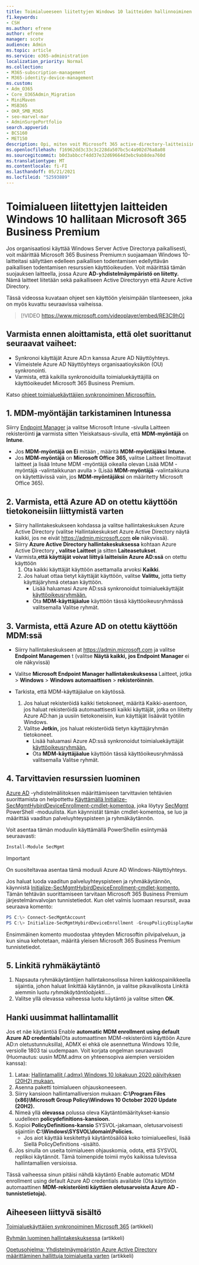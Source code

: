 ```yaml
---
title: Toimialueeseen liitettyjen Windows 10 laitteiden hallinnoiminen Microsoft 365 yrityksille
f1.keywords:
- CSH
ms.author: efrene
author: efrene
manager: scotv
audience: Admin
ms.topic: article
ms.service: o365-administration
localization_priority: Normal
ms.collection:
- M365-subscription-management
- M365-identity-device-management
ms.custom:
- Adm_O365
- Core_O365Admin_Migration
- MiniMaven
- MSB365
- OKR_SMB_M365
- seo-marvel-mar
- AdminSurgePortfolio
search.appverid:
- BCS160
- MET150
description: Opi, miten voit Microsoft 365 active-directory-laitteisiin Windows 10-laitteissasi muutamassa vaiheessa.
ms.openlocfilehash: f16962dd3c33c3c228da507bc5c4a902d76a8a08
ms.sourcegitcommit: b0d3abbccf4dd37e32d69664d3ebc9ab8dea760d
ms.translationtype: MT
ms.contentlocale: fi-FI
ms.lasthandoff: 05/21/2021
ms.locfileid: "52593889"
---
```

# <a name="enable-domain-joined-windows-10-devices-to-be-managed-by-microsoft-365-business-premium"></a>Toimialueen liitettyjen laitteiden Windows 10 hallitaan Microsoft 365 Business Premium

Jos organisaatiosi käyttää Windows Server Active Directorya paikallisesti, voit määrittää Microsoft 365 Business Premium:n suojaamaan Windows 10-laitteitasi säilyttäen edelleen paikallisen todentamisen edellyttävän paikallisen todentamisen resurssien käyttöoikeuden.
Voit määrittää tämän suojauksen laitteella, jossa Azure **AD-yhdistelmäympäristö on liitetty.** Nämä laitteet liitetään sekä paikalliseen Active Directoryyn että Azure Active Directory.

Tässä videossa kuvataan ohjeet sen käyttöön yleisimpään tilanteeseen, joka on myös kuvattu seuraavissa vaiheissa.

> [!VIDEO https://www.microsoft.com/videoplayer/embed/RE3C9hO]
  

## <a name="before-you-get-started-make-sure-you-complete-these-steps"></a>Varmista ennen aloittamista, että olet suorittanut seuraavat vaiheet:
- Synkronoi käyttäjät Azure AD:n kanssa Azure AD Näyttöyhteys.
- Viimeistele Azure AD Näyttöyhteys organisaatioyksikön (OU) synkronointi.
- Varmista, että kaikilla synkronoiduilla toimialuekäyttäjillä on käyttöoikeudet Microsoft 365 Business Premium.

Katso [ohjeet toimialuekäyttäjien synkronoiminen Microsoftiin.](manage-domain-users.md)

## <a name="1-verify-mdm-authority-in-intune"></a>1. MDM-myöntäjän tarkistaminen Intunessa

Siirry [Endpoint Manager](https://endpoint.microsoft.com/#blade/Microsoft_Intune_Enrollment/EnrollmentMenu/overview) ja valitse Microsoft Intune -sivulla Laitteen rekisteröinti **ja** varmista sitten  Yleiskatsaus-sivulla, että **MDM-myöntäjä** on **Intune**.

- Jos **MDM-myöntäjä** **on Ei** mitään , määritä **MDM-myöntäjäksi** **Intune.**
- Jos **MDM-myöntäjä** on **Microsoft Office 365,** valitse Laitteet Ilmoittavat laitteet ja lisää Intune MDM -myöntäjä oikealla olevan Lisää MDM -myöntäjä -valintaikkunan avulla  >   (Lisää  **MDM-myöntäjä** -valintaikkuna on käytettävissä vain, jos **MDM-myöntäjäksi** on määritetty Microsoft Office 365). 

## <a name="2-verify-azure-ad-is-enabled-for-joining-computers"></a>2. Varmista, että Azure AD on otettu käyttöön tietokoneisiin liittymistä varten

- Siirry hallintakeskukseen kohdassa ja valitse hallintakeskuksen Azure Active Directory (valitse Hallintakeskukset Azure Active Directory näytä kaikki, jos ne eivät <a href="https://go.microsoft.com/fwlink/p/?linkid=2024339" target="_blank">https://admin.microsoft.com</a> **ole**  näkyvissä). 
- Siirry **Azure Active Directory hallintakeskuksessa** kohtaan Azure Active Directory **,** **valitse Laitteet** ja sitten **Laiteasetukset**.
- Varmista,**että käyttäjät voivat liittyä laitteisiin Azure AD:ssä** on otettu käyttöön 
    1. Ota kaikki käyttäjät käyttöön asettamalla arvoksi **Kaikki**.
    2. Jos haluat ottaa tietyt käyttäjät käyttöön, valitse **Valittu,** jotta tietty käyttäjäryhmä otetaan käyttöön.
        - Lisää haluamasi Azure AD:ssä synkronoidut toimialuekäyttäjät [käyttöoikeusryhmään.](../admin/create-groups/create-groups.md)
        - Ota **MDM-käyttäjäalue** käyttöön tässä käyttöoikeusryhmässä valitsemalla Valitse ryhmät.

## <a name="3-verify-azure-ad-is-enabled-for-mdm"></a>3. Varmista, että Azure AD on otettu käyttöön MDM:ssä

- Siirry hallintakeskukseen at <a href="https://go.microsoft.com/fwlink/p/?linkid=2024339" target="_blank">https://admin.microsoft.com</a> ja valitse **Endpoint Managemen** t (valitse **Näytä kaikki,** **jos Endpoint Manager** ei ole näkyvissä)
- Valitse **Microsoft Endpoint Manager hallintakeskuksessa** Laitteet, jotka   >  **Windows**  >  **Windows automaattisen**  >  **rekisteröinnin**.
- Tarkista, että MDM-käyttäjäalue on käytössä.

    1. Jos haluat rekisteröidä kaikki  tietokoneet, määritä Kaikki-asentoon, jos haluat rekisteröidä automaattisesti kaikki käyttäjät, jotka on liitetty Azure AD:han ja uusiin tietokoneisiin, kun käyttäjät lisäävät työtilin Windows.
    2. Valitse **Jotkin,** jos haluat rekisteröidä tietyn käyttäjäryhmän tietokoneet.
        -  Lisää haluamasi Azure AD:ssä synkronoidut toimialuekäyttäjät [käyttöoikeusryhmään.](../admin/create-groups/create-groups.md)
        -  Ota **MDM-käyttäjäalue** käyttöön tässä käyttöoikeusryhmässä valitsemalla Valitse ryhmät.

## <a name="4-create-the-required-resources"></a>4. Tarvittavien resurssien luominen 

[Azure AD](/azure/active-directory/devices/hybrid-azuread-join-managed-domains#configure-hybrid-azure-ad-join) -yhdistelmäliitoksen määrittämiseen tarvittavien tehtävien suorittamista on helpottettu [Käyttämällä Initialize-SecMgmtHybirdDeviceEnrollment-cmdlet-komentoa,](https://github.com/microsoft/secmgmt-open-powershell/blob/master/docs/help/Initialize-SecMgmtHybirdDeviceEnrollment.md) joka löytyy [SecMgmt](https://www.powershellgallery.com/packages/SecMgmt) PowerShell -moduulista. Kun käynnistät tämän cmdlet-komentoa, se luo ja määrittää vaaditun palveluyhteyspisteen ja ryhmäkäytännön.

Voit asentaa tämän moduulin käyttämällä PowerShellin esiintymää seuraavasti:

```powershell
Install-Module SecMgmt
```

> [!IMPORTANT]
> On suositeltavaa asentaa tämä moduuli Azure AD Windows-Näyttöyhteys.

Jos haluat luoda vaaditun palveluyhteyspisteen ja ryhmäkäytännön, käynnistä [Initialize-SecMgmtHybirdDeviceEnrollment-cmdlet-komento.](https://github.com/microsoft/secmgmt-open-powershell/blob/master/docs/help/Initialize-SecMgmtHybirdDeviceEnrollment.md) Tämän tehtävän suorittamiseen tarvitaan Microsoft 365 Business Premium järjestelmänvalvojan tunnistetiedot. Kun olet valmis luomaan resurssit, avaa seuraava komento:

```powershell
PS C:\> Connect-SecMgmtAccount
PS C:\> Initialize-SecMgmtHybirdDeviceEnrollment -GroupPolicyDisplayName 'Device Management'
```

Ensimmäinen komento muodostaa yhteyden Microsoftin pilvipalveluun, ja kun sinua kehotetaan, määritä yleisen Microsoft 365 Business Premium tunnistetiedot.

## <a name="5-link-the-group-policy"></a>5. Linkitä ryhmäkäytäntö

1. Napsauta ryhmäkäytäntöjen hallintakonsolissa hiiren kakkospainikkeella sijaintia, johon haluat linkittää käytännön, ja valitse pikavalikosta Linkitä aiemmin luotu *ryhmäkäytäntöobjekti....*
2. Valitse yllä olevassa vaiheessa luotu käytäntö ja valitse sitten **OK**.

## <a name="get-the-latest-administrative-templates"></a>Hanki uusimmat hallintamallit

Jos et näe käytäntöä Enable **automatic MDM enrollment using default Azure AD credentials**(Ota automaattinen MDM-rekisteröinti käyttöön Azure AD:n oletustunnuksilla), ADMX ei ehkä ole asennettuna Windows 10:lle, versiolle 1803 tai uudempaan. Voit korjata ongelman seuraavasti (Huomautus: uusin MDM.admx on yhteensopiva aiempien versioiden kanssa):

1.  Lataa: [Hallintamallit (.admx) Windows 10 lokakuun 2020 päivityksen (20H2) mukaan.](https://www.microsoft.com/download/102157)
2.  Asenna paketti toimialueen ohjauskoneeseen.
3.  Siirry kansioon hallintamalliversion mukaan: **C:\Program Files (x86)\Microsoft Group Policy\Windows 10 October 2020 Update (20H2).**
4.  Nimeä yllä **olevassa** polussa oleva Käytäntömääritykset-kansio uudelleen **policydefinitions-kansioon.**
5.  Kopioi **PolicyDefinitions-kansio** SYSVOL-jakamaan, oletusarvoisesti sijaintiin **C:\Windows\SYSVOL\domain\Policies.** 
    -   Jos aiot käyttää keskitettyä käytäntösäilöä koko toimialueellesi, lisää Siellä PolicyDefinitions -sisältö.
6.  Jos sinulla on useita toimialueen ohjauskomia, odota, että SYSVOL replikoi käytännöt. Tämä toimenpide toimii myös kaikissa tulevissa hallintamallien versioissa.

Tässä vaiheessa sinun pitäisi nähdä käytäntö Enable automatic MDM enrollment using default Azure AD credentials available (Ota käyttöön automaattinen **MDM-rekisteröinti käyttäen oletusarvoista Azure AD -tunnistetietoja).**

## <a name="related-content"></a>Aiheeseen liittyvä sisältö

[Toimialuekäyttäjien synkronoiminen Microsoft 365](manage-domain-users.md) (artikkeli)

[Ryhmän luominen hallintakeskuksessa](../admin/create-groups/create-groups.md) (artikkeli)

[Opetusohjelma: Yhdistelmäympäristön Azure Active Directory määrittäminen hallittuja toimialueita varten](/azure/active-directory/devices/hybrid-azuread-join-managed-domains.md) (artikkeli)